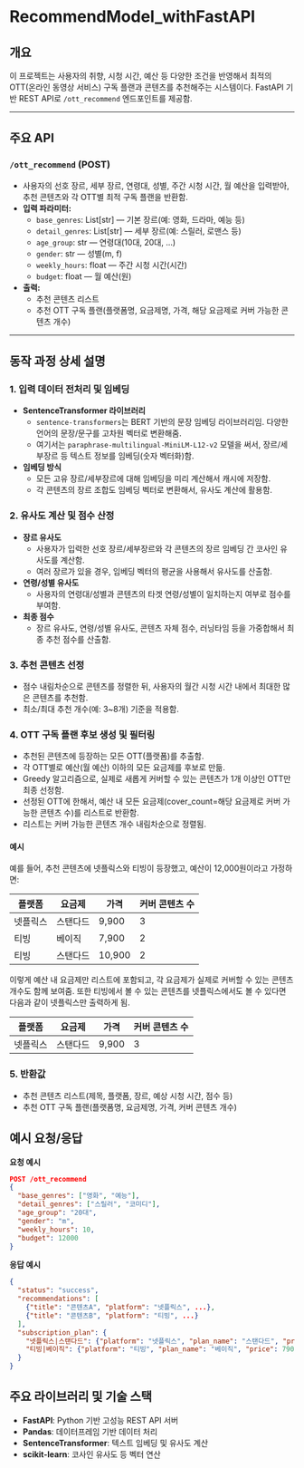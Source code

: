 # RecommendModel_withFastAPI

## 개요

이 프로젝트는 사용자의 취향, 시청 시간, 예산 등 다양한 조건을 반영해서 최적의 OTT(온라인 동영상 서비스) 구독 플랜과 콘텐츠를 추천해주는 시스템이다. FastAPI 기반 REST API로 `/ott_recommend` 엔드포인트를 제공함.

---

## 주요 API

### `/ott_recommend` (POST)

-   사용자의 선호 장르, 세부 장르, 연령대, 성별, 주간 시청 시간, 월 예산을 입력받아, 추천 콘텐츠와 각 OTT별 최적 구독 플랜을 반환함.
-   **입력 파라미터:**
    -   `base_genres`: List[str] — 기본 장르(예: 영화, 드라마, 예능 등)
    -   `detail_genres`: List[str] — 세부 장르(예: 스릴러, 로맨스 등)
    -   `age_group`: str — 연령대(10대, 20대, ...)
    -   `gender`: str — 성별(m, f)
    -   `weekly_hours`: float — 주간 시청 시간(시간)
    -   `budget`: float — 월 예산(원)
-   **출력:**
    -   추천 콘텐츠 리스트
    -   추천 OTT 구독 플랜(플랫폼명, 요금제명, 가격, 해당 요금제로 커버 가능한 콘텐츠 개수)

---

## 동작 과정 상세 설명

### 1. 입력 데이터 전처리 및 임베딩

-   **SentenceTransformer 라이브러리**
    -   `sentence-transformers`는 BERT 기반의 문장 임베딩 라이브러리임. 다양한 언어의 문장/문구를 고차원 벡터로 변환해줌.
    -   여기서는 `paraphrase-multilingual-MiniLM-L12-v2` 모델을 써서, 장르/세부장르 등 텍스트 정보를 임베딩(숫자 벡터화)함.
-   **임베딩 방식**
    -   모든 고유 장르/세부장르에 대해 임베딩을 미리 계산해서 캐시에 저장함.
    -   각 콘텐츠의 장르 조합도 임베딩 벡터로 변환해서, 유사도 계산에 활용함.

### 2. 유사도 계산 및 점수 산정

-   **장르 유사도**
    -   사용자가 입력한 선호 장르/세부장르와 각 콘텐츠의 장르 임베딩 간 코사인 유사도를 계산함.
    -   여러 장르가 있을 경우, 임베딩 벡터의 평균을 사용해서 유사도를 산출함.
-   **연령/성별 유사도**
    -   사용자의 연령대/성별과 콘텐츠의 타겟 연령/성별이 일치하는지 여부로 점수를 부여함.
-   **최종 점수**
    -   장르 유사도, 연령/성별 유사도, 콘텐츠 자체 점수, 러닝타임 등을 가중합해서 최종 추천 점수를 산출함.

### 3. 추천 콘텐츠 선정

-   점수 내림차순으로 콘텐츠를 정렬한 뒤, 사용자의 월간 시청 시간 내에서 최대한 많은 콘텐츠를 추천함.
-   최소/최대 추천 개수(예: 3~8개) 기준을 적용함.

### 4. OTT 구독 플랜 후보 생성 및 필터링

-   추천된 콘텐츠에 등장하는 모든 OTT(플랫폼)를 추출함.
-   각 OTT별로 예산(월 예산) 이하의 모든 요금제를 후보로 만듦.
-   Greedy 알고리즘으로, 실제로 새롭게 커버할 수 있는 콘텐츠가 1개 이상인 OTT만 최종 선정함.
-   선정된 OTT에 한해서, 예산 내 모든 요금제(cover_count=해당 요금제로 커버 가능한 콘텐츠 수)를 리스트로 반환함.
-   리스트는 커버 가능한 콘텐츠 개수 내림차순으로 정렬됨.

#### 예시

예를 들어, 추천 콘텐츠에 넷플릭스와 티빙이 등장했고, 예산이 12,000원이라고 가정하면:

| 플랫폼   | 요금제   | 가격   | 커버 콘텐츠 수 |
| -------- | -------- | ------ | -------------- |
| 넷플릭스 | 스탠다드 | 9,900  | 3              |
| 티빙     | 베이직   | 7,900  | 2              |
| 티빙     | 스탠다드 | 10,900 | 2              |

이렇게 예산 내 요금제만 리스트에 포함되고, 각 요금제가 실제로 커버할 수 있는 콘텐츠 개수도 함께 보여줌. 또한 티빙에서 볼 수 있는 콘텐츠를 넷플릭스에서도 볼 수 있다면 다음과 같이 넷플릭스만 출력하게 됨.

| 플랫폼   | 요금제   | 가격  | 커버 콘텐츠 수 |
| -------- | -------- | ----- | -------------- |
| 넷플릭스 | 스탠다드 | 9,900 | 3              |

### 5. 반환값

-   추천 콘텐츠 리스트(제목, 플랫폼, 장르, 예상 시청 시간, 점수 등)
-   추천 OTT 구독 플랜(플랫폼명, 요금제명, 가격, 커버 콘텐츠 개수)

## 예시 요청/응답

**요청 예시**

```json
POST /ott_recommend
{
  "base_genres": ["영화", "예능"],
  "detail_genres": ["스릴러", "코미디"],
  "age_group": "20대",
  "gender": "m",
  "weekly_hours": 10,
  "budget": 12000
}
```

**응답 예시**

```json
{
  "status": "success",
  "recommendations": [
    {"title": "콘텐츠A", "platform": "넷플릭스", ...},
    {"title": "콘텐츠B", "platform": "티빙", ...}
  ],
  "subscription_plan": {
    "넷플릭스|스탠다드": {"platform": "넷플릭스", "plan_name": "스탠다드", "price": 9900, "cover_count": 3},
    "티빙|베이직": {"platform": "티빙", "plan_name": "베이직", "price": 7900, "cover_count": 2}
  }
}
```

## 주요 라이브러리 및 기술 스택

-   **FastAPI**: Python 기반 고성능 REST API 서버
-   **Pandas**: 데이터프레임 기반 데이터 처리
-   **SentenceTransformer**: 텍스트 임베딩 및 유사도 계산
-   **scikit-learn**: 코사인 유사도 등 벡터 연산
